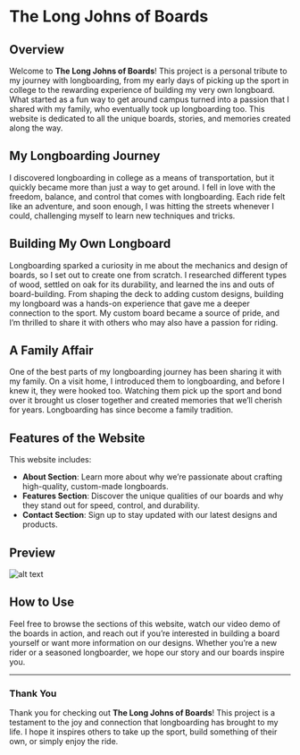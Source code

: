 # The Long Johns of Boards

## Overview

Welcome to **The Long Johns of Boards**! This project is a personal tribute to my journey with longboarding, from my early days of picking up the sport in college to the rewarding experience of building my very own longboard. What started as a fun way to get around campus turned into a passion that I shared with my family, who eventually took up longboarding too. This website is dedicated to all the unique boards, stories, and memories created along the way.

## My Longboarding Journey

I discovered longboarding in college as a means of transportation, but it quickly became more than just a way to get around. I fell in love with the freedom, balance, and control that comes with longboarding. Each ride felt like an adventure, and soon enough, I was hitting the streets whenever I could, challenging myself to learn new techniques and tricks.

## Building My Own Longboard

Longboarding sparked a curiosity in me about the mechanics and design of boards, so I set out to create one from scratch. I researched different types of wood, settled on oak for its durability, and learned the ins and outs of board-building. From shaping the deck to adding custom designs, building my longboard was a hands-on experience that gave me a deeper connection to the sport. My custom board became a source of pride, and I’m thrilled to share it with others who may also have a passion for riding.

## A Family Affair

One of the best parts of my longboarding journey has been sharing it with my family. On a visit home, I introduced them to longboarding, and before I knew it, they were hooked too. Watching them pick up the sport and bond over it brought us closer together and created memories that we’ll cherish for years. Longboarding has since become a family tradition.

## Features of the Website

This website includes:
- **About Section**: Learn more about why we’re passionate about crafting high-quality, custom-made longboards.
- **Features Section**: Discover the unique qualities of our boards and why they stand out for speed, control, and durability.
- **Contact Section**: Sign up to stay updated with our latest designs and products.

## Preview
![alt text](<assets/images/giphy (1).gif>)

## How to Use

Feel free to browse the sections of this website, watch our video demo of the boards in action, and reach out if you’re interested in building a board yourself or want more information on our designs. Whether you’re a new rider or a seasoned longboarder, we hope our story and our boards inspire you.

---

### Thank You

Thank you for checking out **The Long Johns of Boards**! This project is a testament to the joy and connection that longboarding has brought to my life. I hope it inspires others to take up the sport, build something of their own, or simply enjoy the ride.
